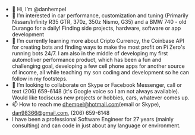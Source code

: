 - 👋 Hi, I’m @danhempel
- 👀 I’m interested in car performance, customization and tuning (Primarily Nissan/Infinity R35 GTR, 370z, 350z Nismo, G35) and a BMW 740 - old Durango for a daily! Finding side         projects, hardware, software or app development
- 🌱 I’m currently learning more about Cripto Currency, the Coinbase API for creating bots and finding ways to make the most profit on Pi Zero's running bots 24/7. I am also in         the middle of developing my first automotiver performance product, which has been a fun and challenging goal, developing a few cell phone apps for another source of income,       all while teaching my son coding and development so he can follow in my footsteps. 
- 💞️ I’m looking to collaborate on Skype or Facebook Messenger, call or text (206) 659-6148‬ (it's Google voice so I am not always available). Would like todiscuss new projects or       hobbies, cars, whatever comes up.
- 📫 How to reach me dhempel@hotmail.com(email or Skype), dan98366@gmail.com, (206) 659-6148
-    I have been a professional Software Engineer for 27 years (mainly consulting) and can code in just about any language or environment.

<!---
danhempel/danhempel is a ✨ special ✨ repository because its `README.md` (this file) appears on your GitHub profile.
You can click the Preview link to take a look at your changes.
--->
